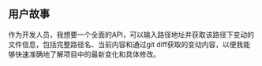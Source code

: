 
## 用户故事

作为开发人员，我想要一个全面的API，可以输入路径地址并获取该路径下变动的文件信息，包括完整路径名、当前内容和通过git diff获取的变动内容，以便我能够快速准确地了解项目中的最新变化和具体修改。
